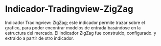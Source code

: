# Indicador-Tradingview-ZigZag
Indicador Tradingview: ZigZag; este indicador permite trazar sobre el grafico, para poder encontrar modelos de entrada basándose en la estructura del mercado. El indicador ZigZag fue construido, configurado. y extraido a partir de otro indicador.
